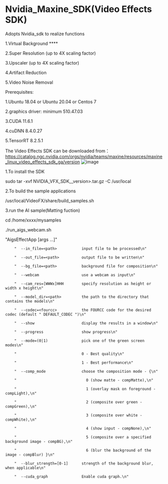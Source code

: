 # Nvidia_Maxine_SDK(Video Effects SDK)

Adopts Nvidia_sdk to realize functions

1.Virtual Background ****

2.Super Resolution (up to 4X scaling factor)

3.Upscaler (up to 4X scaling factor)

4.Artifact Reduction

5.Video Noise Removal



Prerequisites:

1.Ubuntu 18.04 or Ubuntu 20.04 or Centos 7

2.graphics driver: minimum 510.47.03

3.CUDA 11.6.1

4.cuDNN 8.4.0.27

5.TensorRT 8.2.5.1


The Video Effects SDK can be downloaded from：https://catalog.ngc.nvidia.com/orgs/nvidia/teams/maxine/resources/maxine_linux_video_effects_sdk_ga/version
![image](https://user-images.githubusercontent.com/51230137/199392568-2b662728-f20c-4427-ac17-a163fa5d937a.png)

1.To install the SDK

sudo tar -xvf NVIDIA_VFX_SDK_<OS>_version>.tar.gz -C /usr/local

2.To build the sample applications

/usr/local/VideoFX/share/build_samples.sh

3.run the AI sample(Matting fuction)

cd /home/xxxx/mysamples

./run_aigs_webcam.sh

        
"AigsEffectApp [args ...]"

        "  --in_file=<path>           input file to be processed\n"

        "  --out_file=<path>          output file to be written\n"

        "  --bg_file=<path>           background file for composition\n"

        "  --webcam                   use a webcam as input\n"

        "  --cam_res=[WWWx]HHH        specify resolution as height or width x height\n"

        "  --model_dir=<path>         the path to the directory that contains the models\n"

        "  --codec=<fourcc>           the FOURCC code for the desired codec (default " DEFAULT_CODEC ")\n"

        "  --show                     display the results in a window\n"

        "  --progress                 show progress\n"

        "  --mode=(0|1)               pick one of the green screen modes\n"

        "                             0 - Best quality\n"

        "                             1 - Best performance\n"

        "  --comp_mode                choose the composition mode - {\n"

        "                               0 (show matte - compMatte),\n"

        "                               1 (overlay mask on foreground - compLight),\n"

        "                               2 (composite over green - compGreen),\n"

        "                               3 (composite over white - compWhite),\n"

        "                               4 (show input - compNone),\n"

        "                               5 (composite over a specified background image - compBG),\n"

        "                               6 (blur the background of the image - compBlur) }\n"

        "  --blur_strength=[0-1]      strength of the background blur, when applicable\n"

        "  --cuda_graph               Enable cuda graph.\n"
 

